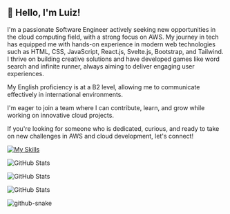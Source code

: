 

## 👋 Hello, I'm Luiz!

I'm a passionate Software Engineer actively seeking new opportunities in the cloud computing field, with a strong focus on AWS. My journey in tech has equipped me with hands-on experience in modern web technologies such as HTML, CSS, JavaScript, React.js, Svelte.js, Bootstrap, and Tailwind. I thrive on building creative solutions and have developed games like word search and infinite runner, always aiming to deliver engaging user experiences.


My English proficiency is at a B2 level, allowing me to communicate effectively in international environments.

I'm eager to join a team where I can contribute, learn, and grow while working on innovative cloud projects.

If you're looking for someone who is dedicated, curious, and ready to take on new challenges in AWS and cloud development, let's connect!

[![My Skills](https://skillicons.dev/icons?i=html,css,js,aws,bash,appwrite,alpinejs,bootstrap,bun,cloudflare,codepen,d3,debian,devto,discord,docker,dynamodb,electron,figma,firebase,gcp,git,github,nodejs,svelte,tailwind,terraform,tauri,ubuntu,vercel,webpack)](https://skillicons.dev)

![GitHub Stats](https://github-readme-stats.vercel.app/api?username=luizeduardoraposo&theme=transparent&show_icons=true&hide_border=false&count_private=true&hide_rank=false&card_width=500px&rank_icon=github&include_all_commits=true&number_format=long&show=reviews,discussions_started,discussions_answered,prs_merged,prs_merged_percentage&show_owner=true)

![GitHub Stats](https://github-readme-stats.vercel.app/api/top-langs/?username=luizeduardoraposo&theme=transparent&show_icons=true&hide_border=false&layout=compact&card_width=500px&count_weight=0.5&hide=css)

![GitHub Stats](https://streak-stats.demolab.com?user=luizeduardoraposo&theme=transparent&hide_border=false&card_width=500px)

<picture>
  <source media="(prefers-color-scheme: dark)" srcset="https://github.com/luizeduardoraposo/luizeduardoraposo/blob/output/github-contribution-grid-snake-dark.svg" />
  <source media="(prefers-color-scheme: light)" srcset="https://github.com/luizeduardoraposo/luizeduardoraposo/blob/output/github-contribution-grid-snake.svg" />
  <img alt="github-snake" src="github-snake.svg" />
</picture>